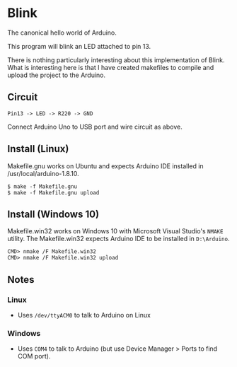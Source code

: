 # Blink

The canonical hello world of Arduino.

This program will blink an LED attached to pin 13.

There is nothing particularly interesting about this implementation of Blink.  What is interesting
here is that I have created makefiles to compile and upload the project to the Arduino.

## Circuit

```
Pin13 -> LED -> R220 -> GND
```

Connect Arduino Uno to USB port and wire circuit as above. 

## Install (Linux)

Makefile.gnu works on Ubuntu and expects Arduino IDE installed
in /usr/local/arduino-1.8.10.

```
$ make -f Makefile.gnu
$ make -f Makefile.gnu upload
```

## Install (Windows 10)

Makefile.win32 works on Windows 10 with Microsoft Visual Studio's `NMAKE` utility.
The Makefile.win32 expects Arduino IDE to be installed in `D:\Arduino`.

```
CMD> nmake /F Makefile.win32
CMD> nmake /F Makefile.win32 upload
```

## Notes

### Linux 
* Uses `/dev/ttyACM0` to talk to Arduino on Linux

### Windows
* Uses `COM4` to talk to Arduino (but use Device Manager > Ports to find COM port).